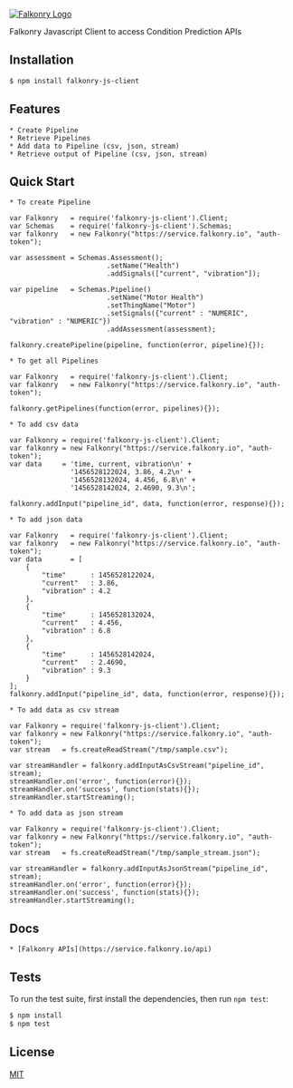[![Falkonry Logo](http://static1.squarespace.com/static/55a7df64e4b09f03368a7a78/t/569c6441ab281050fe32c18a/1453089858079/15-logo-transparent-h.png?format=500w)](http://falkonry.com/)

Falkonry Javascript Client to access Condition Prediction APIs

## Installation

```bash
$ npm install falkonry-js-client
```

## Features

    * Create Pipeline
    * Retrieve Pipelines
    * Add data to Pipeline (csv, json, stream)
    * Retrieve output of Pipeline (csv, json, stream)
    
## Quick Start

    * To create Pipeline
    
```
var Falkonry   = require('falkonry-js-client').Client;
var Schemas    = require('falkonry-js-client').Schemas;
var falkonry   = new Falkonry("https://service.falkonry.io", "auth-token");

var assessment = Schemas.Assessment();
                        .setName("Health")
                        .addSignals(["current", "vibration"]);
                        
var pipeline   = Schemas.Pipeline()
                        .setName("Motor Health")
                        .setThingName("Motor")
                        .setSignals({"current" : "NUMERIC", "vibration" : "NUMERIC"})
                        .addAssessment(assessment);
        
falkonry.createPipeline(pipeline, function(error, pipeline){});
```

    * To get all Pipelines
    
```
var Falkonry   = require('falkonry-js-client').Client;
var falkonry   = new Falkonry("https://service.falkonry.io", "auth-token");
        
falkonry.getPipelines(function(error, pipelines){});
```

    * To add csv data

```
var Falkonry = require('falkonry-js-client').Client;
var falkonry = new Falkonry("https://service.falkonry.io", "auth-token");
var data     = 'time, current, vibration\n' +
               '1456528122024, 3.86, 4.2\n' +
               '1456528132024, 4.456, 6.8\n' +
               '1456528142024, 2.4690, 9.3\n';
               
falkonry.addInput("pipeline_id", data, function(error, response){});
```

    * To add json data
    
```
var Falkonry   = require('falkonry-js-client').Client;
var falkonry   = new Falkonry("https://service.falkonry.io", "auth-token");
var data       = [
    {
        "time"      : 1456528122024,
        "current"   : 3.86,
        "vibration" : 4.2
    },
    {
        "time"      : 1456528132024,
        "current"   : 4.456,
        "vibration" : 6.8
    },
    {
        "time"      : 1456528142024,
        "current"   : 2.4690,
        "vibration" : 9.3
    }
];
falkonry.addInput("pipeline_id", data, function(error, response){});
```

    * To add data as csv stream
    
```
var Falkonry = require('falkonry-js-client').Client;
var falkonry = new Falkonry("https://service.falkonry.io", "auth-token");
var stream   = fs.createReadStream("/tmp/sample.csv");

var streamHandler = falkonry.addInputAsCsvStream("pipeline_id", stream);
streamHandler.on('error', function(error){});
streamHandler.on('success', function(stats){});
streamHandler.startStreaming();
```

    * To add data as json stream
    
```
var Falkonry = require('falkonry-js-client').Client;
var falkonry = new Falkonry("https://service.falkonry.io", "auth-token");
var stream   = fs.createReadStream("/tmp/sample_stream.json");

var streamHandler = falkonry.addInputAsJsonStream("pipeline_id", stream);
streamHandler.on('error', function(error){});
streamHandler.on('success', function(stats){});
streamHandler.startStreaming();
```

## Docs

    * [Falkonry APIs](https://service.falkonry.io/api)
     
## Tests

  To run the test suite, first install the dependencies, then run `npm test`:
  
```bash
$ npm install
$ npm test
```

## License

  [MIT](LICENSE)